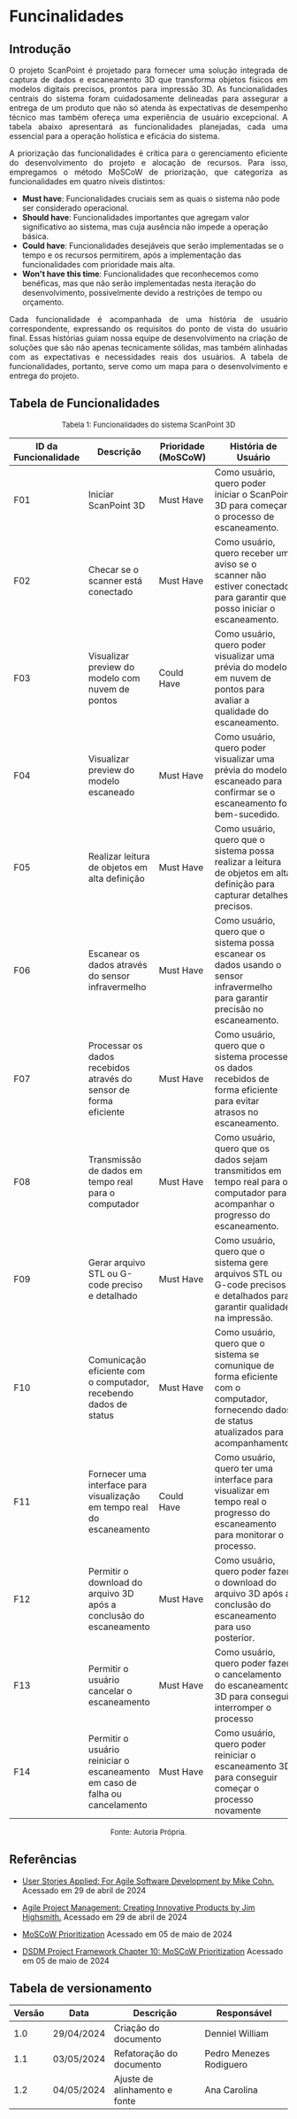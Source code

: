 # Funcinalidades

## Introdução

<p align="justify">
O projeto ScanPoint é projetado para fornecer uma solução integrada de captura de dados e escaneamento 3D que transforma objetos físicos em modelos digitais precisos, prontos para impressão 3D. As funcionalidades centrais do sistema foram cuidadosamente delineadas para assegurar a entrega de um produto que não só atenda às expectativas de desempenho técnico mas também ofereça uma experiência de usuário excepcional. A tabela abaixo apresentará as funcionalidades planejadas, cada uma essencial para a operação holística e eficácia do sistema.
</p>

<p align="justify">
A priorização das funcionalidades é crítica para o gerenciamento eficiente do desenvolvimento do projeto e alocação de recursos. Para isso, empregamos o método MoSCoW de priorização, que categoriza as funcionalidades em quatro níveis distintos:
</p>

- **Must have**: Funcionalidades cruciais sem as quais o sistema não pode ser considerado operacional.
- **Should have**: Funcionalidades importantes que agregam valor significativo ao sistema, mas cuja ausência não impede a operação básica.
- **Could have**: Funcionalidades desejáveis que serão implementadas se o tempo e os recursos permitirem, após a implementação das funcionalidades com prioridade mais alta.
- **Won't have this time**: Funcionalidades que reconhecemos como benéficas, mas que não serão implementadas nesta iteração do desenvolvimento, possivelmente devido a restrições de tempo ou orçamento.

<p align="justify">
Cada funcionalidade é acompanhada de uma história de usuário correspondente, expressando os requisitos do ponto de vista do usuário final. Essas histórias guiam nossa equipe de desenvolvimento na criação de soluções que são não apenas tecnicamente sólidas, mas também alinhadas com as expectativas e necessidades reais dos usuários. A tabela de funcionalidades, portanto, serve como um mapa para o desenvolvimento e entrega do projeto.
</p>

## Tabela de Funcionalidades

<font size="2"><p style="text-align: center">Tabela 1: Funcionalidades do sistema ScanPoint 3D</p></font>

| ID da Funcionalidade | Descrição                                                   | Prioridade (MoSCoW) | História de Usuário                                                                                                   |
|----------------------|-------------------------------------------------------------|----------------------|-----------------------------------------------------------------------------------------------------------------------|
| F01                  | Iniciar ScanPoint 3D                                     | Must Have            | Como usuário, quero poder iniciar o ScanPoint 3D para começar o processo de escaneamento.                          |
| F02                  | Checar se o scanner está conectado                          | Must Have            | Como usuário, quero receber um aviso se o scanner não estiver conectado para garantir que posso iniciar o escaneamento. |
| F03                  | Visualizar preview do modelo com nuvem de pontos            | Could Have           | Como usuário, quero poder visualizar uma prévia do modelo em nuvem de pontos para avaliar a qualidade do escaneamento. |
| F04                  | Visualizar preview do modelo escaneado                      | Must Have            | Como usuário, quero poder visualizar uma prévia do modelo escaneado para confirmar se o escaneamento foi bem-sucedido. |
| F05                  | Realizar leitura de objetos em alta definição               | Must Have            | Como usuário, quero que o sistema possa realizar a leitura de objetos em alta definição para capturar detalhes precisos. |
| F06                  | Escanear os dados através do sensor infravermelho           | Must Have            | Como usuário, quero que o sistema possa escanear os dados usando o sensor infravermelho para garantir precisão no escaneamento. |
| F07                  | Processar os dados recebidos através do sensor de forma eficiente | Must Have       | Como usuário, quero que o sistema processe os dados recebidos de forma eficiente para evitar atrasos no escaneamento. |
| F08                  | Transmissão de dados em tempo real para o computador        | Must Have            | Como usuário, quero que os dados sejam transmitidos em tempo real para o computador para acompanhar o progresso do escaneamento. |
| F09                  | Gerar arquivo STL ou G-code preciso e detalhado             | Must Have            | Como usuário, quero que o sistema gere arquivos STL ou G-code precisos e detalhados para garantir qualidade na impressão. |
| F10                  | Comunicação eficiente com o computador, recebendo dados de status | Must Have     | Como usuário, quero que o sistema se comunique de forma eficiente com o computador, fornecendo dados de status atualizados para acompanhamento. |
| F11                  | Fornecer uma interface para visualização em tempo real do escaneamento | Could Have | Como usuário, quero ter uma interface para visualizar em tempo real o progresso do escaneamento para monitorar o processo. |
| F12                  | Permitir o download do arquivo 3D após a conclusão do escaneamento | Must Have  | Como usuário, quero poder fazer o download do arquivo 3D após a conclusão do escaneamento para uso posterior. |
| F13                  | Permitir o usuário cancelar o escaneamento | Must Have  | Como usuário, quero poder fazer o cancelamento do escaneamento 3D para conseguir interromper o processo |
| F14                 | Permitir o usuário reiniciar o escaneamento em caso de falha ou cancelamento | Must Have  | Como usuário, quero poder reiniciar o escaneamento 3D para conseguir começar o processo novamente |

<font size="2"><p style="text-align: center">Fonte: Autoria Própria.</p></font>

## Referências

- [User Stories Applied: For Agile Software Development by Mike Cohn.](https://www.mountaingoatsoftware.com/books/user-stories-applied) Acessado em 29 de abril de 2024

- [Agile Project Management: Creating Innovative Products by Jim Highsmith.](https://www.pearson.com/us/higher-education/program/Highsmith-Agile-Project-Management-Creating-Innovative-Products-2nd-Edition/PGM334840.html) Acessado em 29 de abril de 2024
- [MoSCoW Prioritization](https://www.productplan.com/glossary/moscow-prioritization/#:~:text=MoSCoW%20prioritization%2C%20also%20known%20as,will%20not%20have%20right%20now.) Acessado em 05 de maio de 2024
- [DSDM Project Framework Chapter 10: MoSCoW Prioritization](https://www.agilebusiness.org/dsdm-project-framework/moscow-prioririsation.html) Acessado em 05 de maio de 2024

## Tabela de versionamento

| Versão| Data | Descrição | Responsável|
|-------|------|-----------|------------|
| 1.0 | 29/04/2024 | Criação do documento | Denniel William |
| 1.1| 03/05/2024 | Refatoração do documento | Pedro Menezes Rodiguero|
| 1.2| 04/05/2024 | Ajuste de alinhamento e fonte | Ana Carolina |
